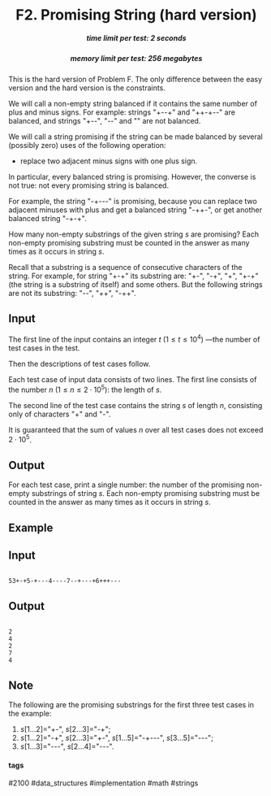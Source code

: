 <h1 style='text-align: center;'> F2. Promising String (hard version)</h1>

<h5 style='text-align: center;'>time limit per test: 2 seconds</h5>
<h5 style='text-align: center;'>memory limit per test: 256 megabytes</h5>

This is the hard version of Problem F. The only difference between the easy version and the hard version is the constraints.

We will call a non-empty string balanced if it contains the same number of plus and minus signs. For example: strings "+--+" and "++-+--" are balanced, and strings "+--", "--" and "" are not balanced.

We will call a string promising if the string can be made balanced by several (possibly zero) uses of the following operation:

* replace two adjacent minus signs with one plus sign.

In particular, every balanced string is promising. However, the converse is not true: not every promising string is balanced.

For example, the string "-+---" is promising, because you can replace two adjacent minuses with plus and get a balanced string "-++-", or get another balanced string "-+-+".

How many non-empty substrings of the given string $s$ are promising? Each non-empty promising substring must be counted in the answer as many times as it occurs in string $s$.

Recall that a substring is a sequence of consecutive characters of the string. For example, for string "+-+" its substring are: "+-", "-+", "+", "+-+" (the string is a substring of itself) and some others. But the following strings are not its substring: "--", "++", "-++".

## Input

The first line of the input contains an integer $t$ ($1 \le t \le 10^4$) —the number of test cases in the test.

Then the descriptions of test cases follow.

Each test case of input data consists of two lines. The first line consists of the number $n$ ($1 \le n \le 2 \cdot 10^5$): the length of $s$.

The second line of the test case contains the string $s$ of length $n$, consisting only of characters "+" and "-".

It is guaranteed that the sum of values $n$ over all test cases does not exceed $2 \cdot 10^5$.

## Output

For each test case, print a single number: the number of the promising non-empty substrings of string $s$. Each non-empty promising substring must be counted in the answer as many times as it occurs in string $s$.

## Example

## Input


```

53+-+5-+---4----7--+---+6+++---
```
## Output


```

2
4
2
7
4

```
## Note

The following are the promising substrings for the first three test cases in the example:

1. $s[1 \dots 2]$="+-", $s[2 \dots 3]$="-+";
2. $s[1 \dots 2]$="-+", $s[2 \dots 3]$="+-", $s[1 \dots 5]$="-+---", $s[3 \dots 5]$="---";
3. $s[1 \dots 3]$="---", $s[2 \dots 4]$="---".


#### tags 

#2100 #data_structures #implementation #math #strings 